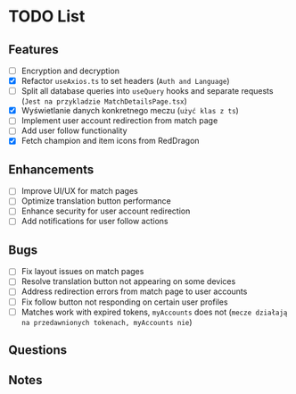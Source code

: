# TODO List

## Features

- [ ] Encryption and decryption
- [x] Refactor `useAxios.ts` to set headers (`Auth and Language`)
- [ ] Split all database queries into `useQuery` hooks and separate requests (`Jest na przykladzie MatchDetailsPage.tsx`)
- [X] Wyświetlanie danych konkretnego meczu (`użyć klas z ts`)
- [ ] Implement user account redirection from match page
- [ ] Add user follow functionality
- [X] Fetch champion and item icons from RedDragon

## Enhancements

- [ ] Improve UI/UX for match pages
- [ ] Optimize translation button performance
- [ ] Enhance security for user account redirection
- [ ] Add notifications for user follow actions

## Bugs

- [ ] Fix layout issues on match pages
- [ ] Resolve translation button not appearing on some devices
- [ ] Address redirection errors from match page to user accounts
- [ ] Fix follow button not responding on certain user profiles
- [ ] Matches work with expired tokens, `myAccounts` does not (`mecze działają na przedawnionych tokenach, myAccounts nie`)

## Questions

## Notes
